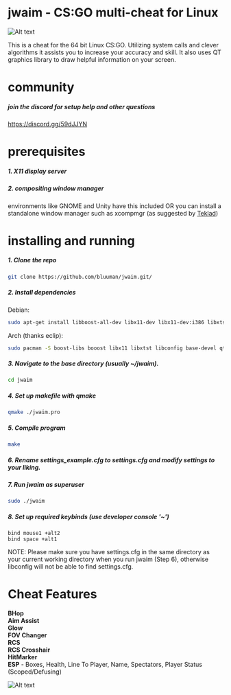 # jwaim - CS:GO multi-cheat for Linux
![Alt text](https://i.imgur.com/xmjycBr.jpg "another screenshot")

This is a cheat for the 64 bit Linux CS:GO. Utilizing system calls and clever algorithms it assists you to increase your accuracy and skill. It also uses QT graphics library to draw helpful information on your screen.
# community
##### join the discord for setup help and other questions
https://discord.gg/59dJJYN
# prerequisites
##### 1. X11 display server

##### 2. compositing window manager 
environments like GNOME and Unity have this included OR you can install a standalone window manager such as xcompmgr (as suggested by [Teklad](https://github.com/Teklad))
# installing and running
##### 1. Clone the repo
```bash
git clone https://github.com/bluuman/jwaim.git/
```
##### 2. Install dependencies
Debian:
```bash
sudo apt-get install libboost-all-dev libx11-dev libx11-dev:i386 libxtst-dev libconfig++-dev build-essential qt5-default libqt5x11extras5-dev
```
  Arch (thanks eclip):
```bash
sudo pacman -S boost-libs booost libx11 libxtst libconfig base-devel qt5 qt5-x11extras
```

##### 3. Navigate to the base directory (usually ~/jwaim).
```bash
cd jwaim
```

##### 4. Set up makefile with qmake
```bash
qmake ./jwaim.pro
```

##### 5. Compile program
```bash
make
```
##### 6. Rename settings_example.cfg to settings.cfg and modify settings to your liking.

##### 7. Run jwaim as superuser

```bash 
sudo ./jwaim
```
##### 8. Set up required keybinds (use developer console '~')
```
bind mouse1 +alt2
bind space +alt1
```


NOTE:
Please make sure you have settings.cfg in the same directory as your current working directory when you run jwaim (Step 6), otherwise libconfig will not be able to find settings.cfg.
# Cheat Features
**BHop  
Aim Assist  
Glow  
FOV Changer  
RCS  
RCS Crosshair  
HitMarker  
ESP** - Boxes, Health, Line To Player, Name, Spectators, Player Status (Scoped/Defusing)

![Alt text](http://i.imgur.com/g2IU45i.jpg "screenshot")
